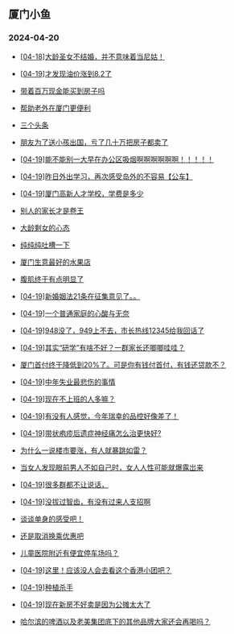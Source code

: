 ## 厦门小鱼 
### 2024-04-20

+ [[04-18]大龄圣女不结婚，并不意味着当尼姑！](http://bbs.xmfish.com/read-htm-tid-18178419.html)

+ [[04-19]才发现油价涨到8.2了](http://bbs.xmfish.com/read-htm-tid-18178488.html)

+ [带着百万现金能买到房子吗](http://bbs.xmfish.com/read-htm-tid-18178398.html)

+ [帮助老外在厦门更便利](http://bbs.xmfish.com/read-htm-tid-18178403.html)

+ [三个头条](http://bbs.xmfish.com/read-htm-tid-18178413.html)

+ [朋友为了送小孩出国，亏了几十万把房子都卖了](http://bbs.xmfish.com/read-htm-tid-18178732.html)

+ [[04-19]能不能别一大早在办公区吸烟啊啊啊啊啊啊！！！！！](http://bbs.xmfish.com/read-htm-tid-18178478.html)

+ [[04-19]昨日外出学习，再次感受岛外的不容易【公车】](http://bbs.xmfish.com/read-htm-tid-18178449.html)

+ [[04-19]厦门高新人才学校，学费是多少](http://bbs.xmfish.com/read-htm-tid-18178614.html)

+ [别人的家长才是卷王](http://bbs.xmfish.com/read-htm-tid-18178547.html)

+ [大龄剩女的心态](http://bbs.xmfish.com/read-htm-tid-18178659.html)

+ [纯纯纯吐槽一下](http://bbs.xmfish.com/read-htm-tid-18178540.html)

+ [厦门生意最好的水果店](http://bbs.xmfish.com/read-htm-tid-18178445.html)

+ [腹肌终于有点明显了](http://bbs.xmfish.com/read-htm-tid-18178446.html)

+ [[04-19]新婚姻法21条在征集意见了。。](http://bbs.xmfish.com/read-htm-tid-18178687.html)

+ [[04-19]一个普通家庭的心酸与无奈](http://bbs.xmfish.com/read-htm-tid-18178560.html)

+ [[04-19]948没了，949上不去，市长热线12345给我回话了](http://bbs.xmfish.com/read-htm-tid-18178748.html)

+ [[04-19]其实“研学”有啥不好？一群家长还唧唧哇哇？](http://bbs.xmfish.com/read-htm-tid-18178678.html)

+ [厦门首付终于降低到20%了。可是你有钱付首付，有钱还贷款不？](http://bbs.xmfish.com/read-htm-tid-18178609.html)

+ [[04-19]中年失业最悲伤的事情](http://bbs.xmfish.com/read-htm-tid-18178618.html)

+ [[04-19]现在不上班的人多嘛？](http://bbs.xmfish.com/read-htm-tid-18178785.html)

+ [[04-19]有没有人感觉，今年瑞幸的品控好像差了！](http://bbs.xmfish.com/read-htm-tid-18178750.html)

+ [[04-19]带状疱疹后遗症神经痛怎么治更快好?](http://bbs.xmfish.com/read-htm-tid-18178692.html)

+ [为什么一说楼市要涨，有人就暴跳如雷？](http://bbs.xmfish.com/read-htm-tid-18178784.html)

+ [当女人发现眼前男人不如自己时，女人人性可能就爆露岀来](http://bbs.xmfish.com/read-htm-tid-18178727.html)

+ [[04-19]很多群都不让说话，](http://bbs.xmfish.com/read-htm-tid-18178715.html)

+ [[04-19]没拔过智齿，有没有过来人支招啊](http://bbs.xmfish.com/read-htm-tid-18178757.html)

+ [谈谈单身的感受吧！](http://bbs.xmfish.com/read-htm-tid-18178828.html)

+ [还是取消换乘优惠吧](http://bbs.xmfish.com/read-htm-tid-18178895.html)

+ [儿童医院附近有便宜停车场吗？](http://bbs.xmfish.com/read-htm-tid-18178761.html)

+ [[04-19]这里！应该没人会去看这个香港小团吧？](http://bbs.xmfish.com/read-htm-tid-18178768.html)

+ [[04-19]种植杀手](http://bbs.xmfish.com/read-htm-tid-18178759.html)

+ [[04-19]现在新房不好卖是因为公摊太大了](http://bbs.xmfish.com/read-htm-tid-18178909.html)

+ [哈尔滨的啤酒以及老美集团底下的其他品牌大家还会再喝吗？](http://bbs.xmfish.com/read-htm-tid-18178775.html)

